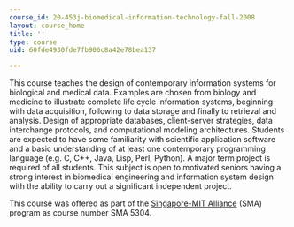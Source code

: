 ```yaml
---
course_id: 20-453j-biomedical-information-technology-fall-2008
layout: course_home
title: ''
type: course
uid: 60fde4930fde7fb906c8a42e78bea137

---
```

This course teaches the design of contemporary information systems for biological and medical data. Examples are chosen from biology and medicine to illustrate complete life cycle information systems, beginning with data acquisition, following to data storage and finally to retrieval and analysis. Design of appropriate databases, client-server strategies, data interchange protocols, and computational modeling architectures. Students are expected to have some familiarity with scientific application software and a basic understanding of at least one contemporary programming language (e.g. C, C++, Java, Lisp, Perl, Python). A major term project is required of all students. This subject is open to motivated seniors having a strong interest in biomedical engineering and information system design with the ability to carry out a significant independent project.

This course was offered as part of the [Singapore-MIT Alliance](http://web.mit.edu/sma) (SMA) program as course number SMA 5304.
